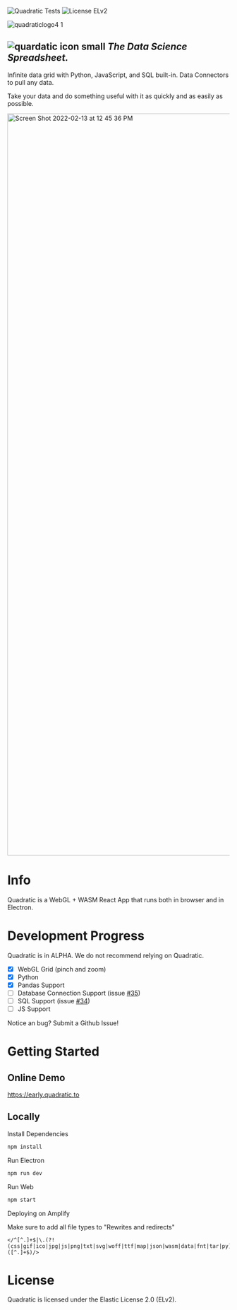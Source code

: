 ![Quadratic Tests](https://github.com/quadratic-eng/quadratic/actions/workflows/main.yml/badge.svg) ![License ELv2](https://user-images.githubusercontent.com/3479421/162047443-5469b5a7-43e9-4c23-a2fa-3f9e5b2ecfaf.svg)


![quadraticlogo4 1](https://user-images.githubusercontent.com/3479421/162037216-2fea1620-2310-4cfa-96fb-31299195e3a9.png)

![quardatic icon small](https://user-images.githubusercontent.com/3479421/162039117-02f85f2c-e382-4ed8-ac39-64efab17a144.svg)  **_The Data Science Spreadsheet._**
----

Infinite data grid with Python, JavaScript, and SQL built-in. Data Connectors to pull any data.

Take your data and do something useful with it as quickly and as easily as possible.

<img width="1680" alt="Screen Shot 2022-02-13 at 12 45 36 PM" src="https://user-images.githubusercontent.com/3479421/153772038-08865af4-cdc4-4b56-809a-259a89461595.png">

# Info

Quadratic is a WebGL + WASM React App that runs both in browser and in Electron.

# Development Progress

Quadratic is in ALPHA. We do not recommend relying on Quadratic.

- [x] WebGL Grid (pinch and zoom)
- [x] Python
- [x] Pandas Support
- [ ] Database Connection Support (issue [#35](https://github.com/quadratic-eng/quadratic/issues/35))
- [ ] SQL Support (issue [#34](https://github.com/quadratic-eng/quadratic/issues/34))
- [ ] JS Support

Notice an bug? Submit a Github Issue!

# Getting Started

## Online Demo

https://early.quadratic.to

## Locally

Install Dependencies

```bash
npm install
```

Run Electron

```bash
npm run dev
```

Run Web

```bash
npm start
```

Deploying on Amplify

Make sure to add all file types to "Rewrites and redirects"

```
</^[^.]+$|\.(?!(css|gif|ico|jpg|js|png|txt|svg|woff|ttf|map|json|wasm|data|fnt|tar|py)$)([^.]+$)/>
```

# License
Quadratic is licensed under the Elastic License 2.0 (ELv2).
